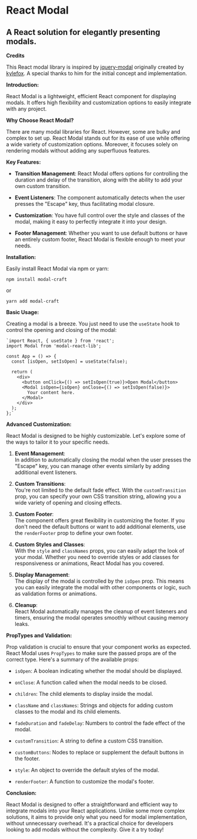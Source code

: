 
# React Modal

## A React solution for elegantly presenting modals.

**Credits**

This React modal library is inspired by [jquery-modal](https://github.com/kylefox/jquery-modal) originally created by [kylefox](https://github.com/kylefox). A special thanks to him for the initial concept and implementation.

**Introduction:**

React Modal is a lightweight, efficient React component for displaying modals. It offers high flexibility and customization options to easily integrate with any project.

**Why Choose React Modal?**

There are many modal libraries for React. However, some are bulky and complex to set up. React Modal stands out for its ease of use while offering a wide variety of customization options. Moreover, it focuses solely on rendering modals without adding any superfluous features.

**Key Features:**

-   **Transition Management**: React Modal offers options for controlling the duration and delay of the transition, along with the ability to add your own custom transition.
    
-   **Event Listeners**: The component automatically detects when the user presses the "Escape" key, thus facilitating modal closure.
    
-   **Customization**: You have full control over the style and classes of the modal, making it easy to perfectly integrate it into your design.
    
-   **Footer Management**: Whether you want to use default buttons or have an entirely custom footer, React Modal is flexible enough to meet your needs.
    

**Installation:**

Easily install React Modal via npm or yarn:

`npm install modal-craft` 

or

`yarn add modal-craft` 

**Basic Usage:**

Creating a modal is a breeze. You just need to use the `useState` hook to control the opening and closing of the modal:

    `import React, { useState } from 'react';
    import Modal from 'modal-react-lib';
    
    const App = () => {
      const [isOpen, setIsOpen] = useState(false);
      
      return (
        <div>
          <button onClick={() => setIsOpen(true)}>Open Modal</button>
          <Modal isOpen={isOpen} onClose={() => setIsOpen(false)}>
            Your content here.
          </Modal>
        </div>
      );
    };` 

**Advanced Customization:**

React Modal is designed to be highly customizable. Let's explore some of the ways to tailor it to your specific needs.

1.  **Event Management**:  
    In addition to automatically closing the modal when the user presses the "Escape" key, you can manage other events similarly by adding additional event listeners.
    
2.  **Custom Transitions**:  
    You're not limited to the default fade effect. With the `customTransition` prop, you can specify your own CSS transition string, allowing you a wide variety of opening and closing effects.
    
3.  **Custom Footer**:  
    The component offers great flexibility in customizing the footer. If you don't need the default buttons or want to add additional elements, use the `renderFooter` prop to define your own footer.
    
4.  **Custom Styles and Classes**:  
    With the `style` and `classNames` props, you can easily adapt the look of your modal. Whether you need to override styles or add classes for responsiveness or animations, React Modal has you covered.
    
5.  **Display Management**:  
    The display of the modal is controlled by the `isOpen` prop. This means you can easily integrate the modal with other components or logic, such as validation forms or animations.
    
6.  **Cleanup**:  
    React Modal automatically manages the cleanup of event listeners and timers, ensuring the modal operates smoothly without causing memory leaks.
    

**PropTypes and Validation:**

Prop validation is crucial to ensure that your component works as expected. React Modal uses `PropTypes` to make sure the passed props are of the correct type. Here's a summary of the available props:

-   `isOpen`: A boolean indicating whether the modal should be displayed.
    
-   `onClose`: A function called when the modal needs to be closed.
    
-   `children`: The child elements to display inside the modal.
    
-   `className` and `classNames`: Strings and objects for adding custom classes to the modal and its child elements.
    
-   `fadeDuration` and `fadeDelay`: Numbers to control the fade effect of the modal.
    
-   `customTransition`: A string to define a custom CSS transition.
    
-   `customButtons`: Nodes to replace or supplement the default buttons in the footer.
    
-   `style`: An object to override the default styles of the modal.
    
-   `renderFooter`: A function to customize the modal's footer.
    

**Conclusion:**

React Modal is designed to offer a straightforward and efficient way to integrate modals into your React applications. Unlike some more complex solutions, it aims to provide only what you need for modal implementation, without unnecessary overhead. It's a practical choice for developers looking to add modals without the complexity. Give it a try today!